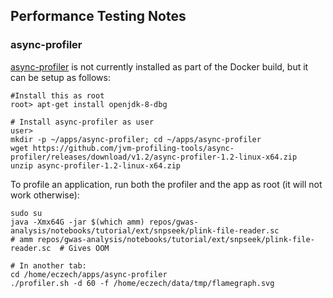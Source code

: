 ## Performance Testing Notes


### async-profiler


[async-profiler](https://github.com/jvm-profiling-tools/async-profiler) is not currently installed as part of the Docker build, but it can be setup as follows:

```
#Install this as root
root> apt-get install openjdk-8-dbg

# Install async-profiler as user
user>
mkdir -p ~/apps/async-profiler; cd ~/apps/async-profiler
wget https://github.com/jvm-profiling-tools/async-profiler/releases/download/v1.2/async-profiler-1.2-linux-x64.zip
unzip async-profiler-1.2-linux-x64.zip
```

To profile an application, run both the profiler and the app as root (it will not work otherwise):

```
sudo su
java -Xmx64G -jar $(which amm) repos/gwas-analysis/notebooks/tutorial/ext/snpseek/plink-file-reader.sc
# amm repos/gwas-analysis/notebooks/tutorial/ext/snpseek/plink-file-reader.sc  # Gives OOM

# In another tab:
cd /home/eczech/apps/async-profiler
./profiler.sh -d 60 -f /home/eczech/data/tmp/flamegraph.svg
```